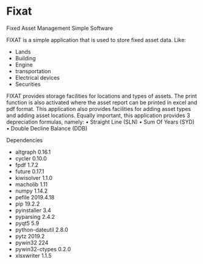 # Fixat
Fixed Asset Management Simple Software

FIXAT is a simple application that is used to store fixed asset data. Like:
- Lands
- Building
- Engine
- transportation
- Electrical devices
- Securities

FIXAT provides storage facilities for locations and types of assets. The print function is also activated where the asset report can be printed in excel and pdf format. This application also provides facilities for adding asset types and adding asset locations. Equally important, this application provides 3 depreciation formulas, namely:
•	Straight Line (SLN)
•	Sum Of Years (SYD)
•	Double Decline Balance (DDB)

Dependencies
- altgraph 0.16.1
- cycler 0.10.0
- fpdf 1.7.2
- future 0.17.1
- kiwisolver 1.1.0
- macholib 1.11
- numpy 1.14.2
- pefile 2019.4.18
- pip 19.2.2
- pyinstaller 3.4
- pyparsing 2.4.2
- pyqt5 5.9
- python-dateutil 2.8.0
- pytz 2019.2
- pywin32 224
- pywin32-ctypes 0.2.0
- xlsxwriter 1.1.5
